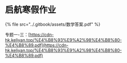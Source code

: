 # 启航寒假作业

{% file src="../.gitbook/assets/数学答案.pdf" %}

专题一-三：[https://cdn-hk.keliyan.top/%E4%B8%93%E9%A2%98%E4%B8%80-%E4%B8%89.pdf](https://cdn-hk.keliyan.top/%E4%B8%93%E9%A2%98%E4%B8%80-%E4%B8%89.pdf)
